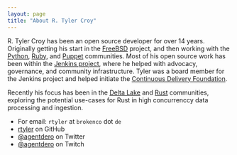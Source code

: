 ```yaml
---
layout: page
title: "About R. Tyler Croy"
---
```


R\. Tyler Croy has been an open source developer for over 14 years. Originally
getting his start in the [FreeBSD](http://freebsd.org) project, and then
working with the [Python](https://python.org),
[Ruby](https://ruby-lang.org/en/), and [Puppet](https://puppet.com)
communities. Most of his open source work has been within the [Jenkins
project](https://jenkins.io), where he helped with advocacy, governance, and
community infrastructure. Tyler was a board member for the
Jenkins project and helped initiate the [Continuous Delivery
Foundation](https://cd.foundation).

Recently his focus has been in the [Delta Lake](https://github.com/delta-io)
and [Rust](https://rust-lang.org) communities, exploring the potential
use-cases for Rust in high concurrenccy data processing and ingestion.


 * For email: `rtyler` at `brokenco` dot `de`
 * [rtyler](https://github.com/rtyler/) on GitHub
 * [@agentdero](https://twitter.com/agentdero) on Twitter
 * [@agentdero](https://twitch.tv/agentdero) on Twitch

